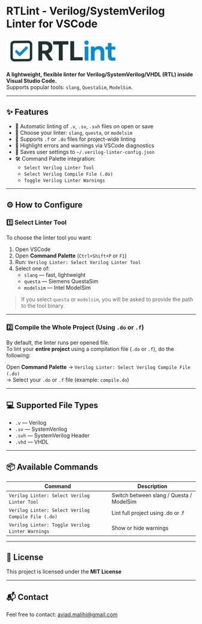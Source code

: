 # RTLint - Verilog/SystemVerilog Linter for VSCode

<p align="left">
  <img src="./image/logo.png" alt="RTLint Logo" width="300">
</p>

**A lightweight, flexible linter for Verilog/SystemVerilog/VHDL (RTL) inside Visual Studio Code.**  
Supports popular tools: `slang`, `QuestaSim`, `ModelSim`.

---

## ✨ Features

- 🔎 Automatic linting of `.v`, `.sv`, `.svh` files on open or save
- 🧠 Choose your linter: `slang`, `questa`, or `modelsim`
- 📂 Supports `.f` or `.do` files for project-wide linting
- 🚦 Highlight errors and warnings via VSCode diagnostics
- 💾 Saves user settings to `~/.verilog-linter-config.json`
- 🛠️ Command Palette integration:
  - `Select Verilog Linter Tool`
  - `Select Verilog Compile File (.do)`
  - `Toggle Verilog Linter Warnings`

---

## ⚙️ How to Configure

### 1️⃣ Select Linter Tool

To choose the linter tool you want:

1. Open VSCode  
2. Open **Command Palette** (`Ctrl+Shift+P` or `F1`)  
3. Run: `Verilog Linter: Select Verilog Linter Tool`  
4. Select one of:
   - `slang` — fast, lightweight
   - `questa` — Siemens QuestaSim 
   - `modelsim` — Intel ModelSim

> If you select `questa` or `modelsim`, you will be asked to provide the path to the tool binary.

---

### 2️⃣ Compile the Whole Project (Using `.do` or `.f`)

By default, the linter runs per opened file.  
To lint your **entire project** using a compilation file (`.do` or `.f`), do the following:

Open **Command Palette** → `Verilog Linter: Select Verilog Compile File (.do)`  
→ Select your `.do` or `.f` file (example: `compile.do`)


---

## 💻 Supported File Types

- `.v`   — Verilog
- `.sv`  — SystemVerilog
- `.svh` — SystemVerilog Header
- `.vhd` — VHDL

---

## 📦 Available Commands

| Command | Description |
|---|---|
| `Verilog Linter: Select Verilog Linter Tool` | Switch between slang / Questa / ModelSim |
| `Verilog Linter: Select Verilog Compile File (.do)` | Lint full project using .do or .f |
| `Verilog Linter: Toggle Verilog Linter Warnings` | Show or hide warnings |

---

## 📜 License

This project is licensed under the **MIT License** 

---

## 📬 Contact

Feel free to contact: [aviad.malihi@gmail.com](mailto:aviad.malihi@gmail.com)
